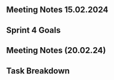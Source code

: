 ## Meeting Notes 15.02.2024



## Sprint 4 Goals



## Meeting Notes (20.02.24)


## Task Breakdown

